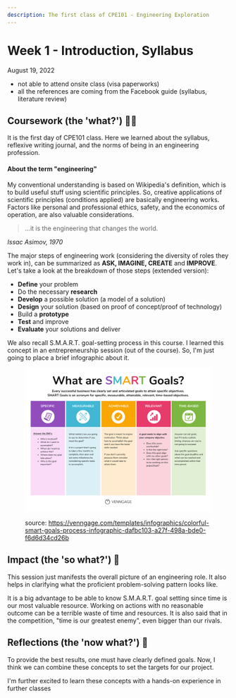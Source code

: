 ```yaml
---
description: The first class of CPE101 - Engineering Exploration
---
```


# Week 1 - Introduction, Syllabus

August 19, 2022

* not able to attend onsite class (visa paperworks)
* all the references are coming from the Facebook guide (syllabus, literature review)

## Coursework (the 'what?') 🤷‍♂️

It is the first day of CPE101 class. Here we learned about the syllabus, reflexive writing journal, and the norms of being in an engineering profession.

#### **About the term "engineering"**

My conventional understanding is based on Wikipedia's definition, which is to build useful stuff using scientific principles. So, creative applications of scientific principles (conditions applied) are basically engineering works. Factors like personal and professional ethics, safety, and the economics of operation, are also valuable considerations.

> ...it is the engineering that changes the world.

_Issac Asimov, 1970_

The major steps of engineering work (considering the diversity of roles they work in), can be summarized as **ASK, IMAGINE, CREATE** and **IMPROVE**. Let's take a look at the breakdown of those steps (extended version):

* **Define** your problem
* Do the necessary **research**
* **Develop** a possible solution (a model of a solution)
* **Design** your solution (based on proof of concept/proof of technology)
* Build a **prototype**
* **Test** and improve
* **Evaluate** your solutions and deliver

We also recall S.M.A.R.T. goal-setting process in this course. I learned this concept in an entrepreneurship session (out of the course). So, I'm just going to place a brief infographic about it.

<figure><img src="../.gitbook/assets/image (1).png" alt=""><figcaption><p>source: <a href="https://venngage.com/templates/infographics/colorful-smart-goals-process-infographic-dafbc103-a27f-498a-bde0-f6d6d34cd26b">https://venngage.com/templates/infographics/colorful-smart-goals-process-infographic-dafbc103-a27f-498a-bde0-f6d6d34cd26b</a></p></figcaption></figure>

## Impact (the 'so what?') 🚀

This session just manifests the overall picture of an engineering role. It also helps in clarifying what the proficient problem-solving pattern looks like.

It is a big advantage to be able to know S.M.A.R.T. goal setting since time is our most valuable resource. Working on actions with no reasonable outcome can be a terrible waste of time and resources. It is also said that in the competition, "time is our greatest enemy", even bigger than our rivals.

## Reflections (the 'now what?') 🤔

To provide the best results, one must have clearly defined goals. Now, I think we can combine these concepts to set the targets for our project.

I'm further excited to learn these concepts with a hands-on experience in further classes
